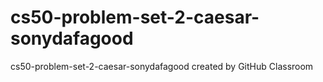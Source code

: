 # cs50-problem-set-2-caesar-sonydafagood
cs50-problem-set-2-caesar-sonydafagood created by GitHub Classroom
